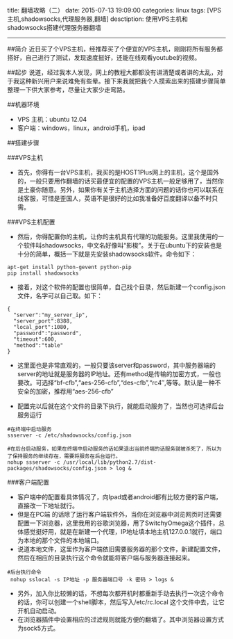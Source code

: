 title: 翻墙攻略（二）
date: 2015-07-13 19:09:00
categories: linux
tags: [VPS主机,shadowsocks,代理服务器,翻墙]
desctiption: 使用VPS主机和shadowsocks搭建代理服务器翻墙

---

##简介
近日买了个VPS主机，经推荐买了个便宜的VPS主机，刚刚将所有服务都搭好，自己进行了测试，发现速度挺好，还能在线观看youtube的视频。

##起步
说道，经过我本人发现，网上的教程大都都没有讲清楚或者讲的太乱，对于我这种新兴用户来说难免有些晕。接下来我就把我个人摸索出来的搭建步骤简单整理一下供大家参考，尽量让大家少走弯路。

<!--more-->

##机器环境
- VPS 主机：ubuntu 12.04
- 客户端：windows，linux，android手机，ipad


##搭建步骤

###VPS主机
- 首先，你得有一台VPS主机，我买的是HOST1Plus网上的主机，这个是国外的，一般只要用作翻墙的话买最便宜的配置的VPS主机一般足够用了，当然你是土豪你随意。另外，如果你有关于主机选择方面的问题的话你也可以联系在线客服，可惜是歪国人，英语不是很好的比如我准备好百度翻译以备不时只需。

###VPS主机配置
- 然后，你得配置你的主机，让你的主机具有代理的功能服务。这里我使用的一个软件叫shadowsocks，中文名好像叫“影梭”。关于在ubuntu下的安装也是十分的简单，概括一下就是先安装shadowsocks软件。命令如下：

```shell
apt-get install python-gevent python-pip
pip install shadowsocks
```
- 接着，对这个软件的配置也很简单，自己找个目录，然后新建一个config.json文件，名字可以自己取。如下：

```shell
{
  "server":"my_server_ip",
  "server_port":8388,
  "local_port":1080,
  "password":"password",
  "timeout":600,
  "method":"table"
}
```

- 这里面也是非常直观的，一般只要该server和password，其中服务器端的server的地址就是服务器的IP地址。还有method是传输的加密方式，一般也要改。可选择“bf-cfb”,“aes-256-cfb”,“des-cfb”,“rc4″,等等。默认是一种不安全的加密，推荐用“aes-256-cfb”

- 配置完以后就在这个文件的目录下执行，就能启动服务了，当然也可选择后台服务运行

```shell
#在终端中启动服务
ssserver -c /etc/shadowsocks/config.json

#在后台启动服务，如果在终端中启动服务的话如果退出当前终端的话服务就被杀死了，所以为了保持服务的继续存在，需要将服务在后台运行。
nohup ssserver -c /usr/local/lib/python2.7/dist-packages/shadowsocks/config.json > log &
```

###客户端配置
- 客户端中的配置看具体情况了，向Ipad或者android都有比较方便的客户端，直接改一下地址就行。
- 但是在PC端 的话除了运行客户端软件外，当你在浏览器中浏览网页时还需要配置一下浏览器，这里我用的谷歌浏览器，用了SwitchyOmega这个插件，总体感觉挺好用，就是在新建一个代理，IP地址填本地主机127.0.0.1就行，端口为本地的那个文件的本地端口。
- 说道本地文件，这里作为客户端依旧需要服务器的那个文件，新建配置文件，然后在相应的目录执行这个命令就能将客户端与服务器连接起来。
```shell
#后台执行命令
 nohup sslocal -s IP地址 -p 服务器端口号 -k 密码 > logs &
```
- 另外，加入你比较懒的话，不想每次都开机时都重新手动去执行一次这个命令的话，你可以创建一个shell脚本，然后写入/etc/rc.local 这个文件中去，让它开机自动启动。
- 在浏览器插件中设置相应的过滤规则就能方便的翻墙了。其中浏览器设置方式为sock5方式。